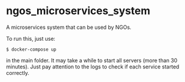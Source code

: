 # ngos_microservices_system

A microservices system that can be used by NGOs.

To run this, just use:

```
$ docker-compose up
```

in the main folder. It may take a while to start all servers (more than 30 minutes). Just pay attention to the logs to check if each service started correctly.
